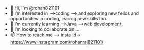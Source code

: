 - 👋 Hi, I’m @rohan821101
- 👀 I’m interested in 
-->coding
--> and exploring new feilds and opportunities in coding, learnig new skills too.
- 🌱 I’m currently learning 
-->Java 
-->web development.
- 💞️ I’m looking to collaborate on ...
- 📫 How to reach me 
--> insta id-> https://www.instagram.com/rohanraj821101/

<!---
rohan821101/rohan821101 is a ✨ special ✨ repository because its `README.md` (this file) appears on your GitHub profile.
You can click the Preview link to take a look at your changes.
--->
